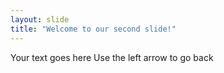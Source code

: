 ```yaml
---
layout: slide
title: "Welcome to our second slide!"
---
```


Your text goes here
Use the left arrow to go back
